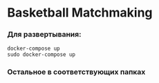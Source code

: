 # Basketball Matchmaking
### Для развертывания: 
```
docker-compose up
sudo docker-compose up
```
### Остальное в соответствующих папках
